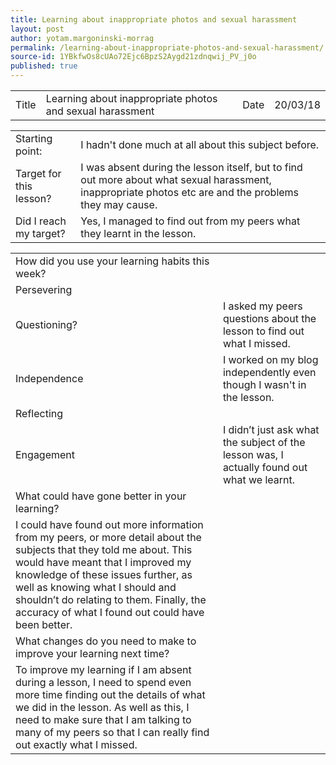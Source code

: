 ```yaml
---
title: Learning about inappropriate photos and sexual harassment
layout: post
author: yotam.margoninski-morrag
permalink: /learning-about-inappropriate-photos-and-sexual-harassment/
source-id: 1YBkfwOs8cUAo72Ejc6BpzS2Aygd21zdnqwij_PV_j0o
published: true
---
```

<table>
  <tr>
    <td>Title</td>
    <td>Learning about inappropriate photos and sexual harassment</td>
    <td>Date</td>
    <td>20/03/18</td>
  </tr>
</table>


<table>
  <tr>
    <td>Starting point:</td>
    <td>I hadn't done much at all about this subject before.</td>
  </tr>
  <tr>
    <td>Target for this lesson?</td>
    <td>I was absent during the lesson itself, but to find out more about what sexual harassment, inappropriate photos etc are and the problems they may cause.</td>
  </tr>
  <tr>
    <td>Did I reach my target? </td>
    <td>Yes, I managed to find out from my peers what they learnt in the lesson.</td>
  </tr>
</table>


<table>
  <tr>
    <td>How did you use your learning habits this week?</td>
    <td></td>
  </tr>
  <tr>
    <td>Persevering</td>
    <td></td>
  </tr>
  <tr>
    <td>Questioning?</td>
    <td>I asked my peers questions about the lesson to find out what I missed.</td>
  </tr>
  <tr>
    <td>Independence</td>
    <td>I worked on my blog independently even though I wasn't in the lesson.</td>
  </tr>
  <tr>
    <td>Reflecting</td>
    <td></td>
  </tr>
  <tr>
    <td>Engagement</td>
    <td>I didn’t just ask what the subject of the lesson was, I actually found out what we learnt.</td>
  </tr>
  <tr>
    <td>What could have gone better in your learning?</td>
    <td></td>
  </tr>
  <tr>
    <td>I could have found out more information from my peers, or more detail about the subjects that they told me about. This would have meant that I improved my knowledge of these issues further, as well as knowing what I should and shouldn’t do relating to them. Finally, the accuracy of what I found out could have been better.</td>
    <td></td>
  </tr>
  <tr>
    <td>What changes do you need to make to improve your learning next time?</td>
    <td></td>
  </tr>
  <tr>
    <td>To improve my learning if I am absent during a lesson, I need to spend even more time finding out the details of what we did in the lesson. As well as this, I need to make sure that I am talking to many of my peers so that I can really find out exactly what I missed.</td>
    <td></td>
  </tr>
</table>


